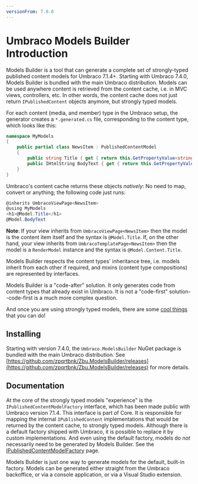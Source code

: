 ```yaml
---
versionFrom: 7.0.0
---
```


# Umbraco Models Builder Introduction

Models Builder is a tool that can generate a complete set of strongly-typed published content models for Umbraco 7.1.4+. Starting with Umbraco 7.4.0, Models Builder is bundled with the main Umbraco distribution. Models can be used anywhere content is retrieved from the content cache, i.e. in MVC views, controllers, etc. In other words, the content cache does not just return `IPublishedContent` objects anymore, but strongly typed models.

For each content (media, and member) type in the Umbraco setup, the generator creates a `*.generated.cs` file, corresponding to the content type, which looks like this:

```csharp
namespace MyModels
{
    public partial class NewsItem : PublishedContentModel
    {
        public string Title { get { return this.GetPropertyValue<string>("title"); } }
        public IHtmlString BodyText { get { return this.GetPropertyValue<IHtmlString>("bodyText"); } }
    }
}
```

Umbraco's content cache returns these objects _natively_: No need to map, convert or anything; the following code just runs:

```csharp
@inherits UmbracoViewPage<NewsItem>
@using MyModels
<h1>@Model.Title</h1>
@Model.BodyText
```

**Note**: If your view inherits from `UmbracoViewPage<NewsItem>` then the model is the content item itself and the syntax is `@Model.Title`. If, on the other hand, your view inherits from `UmbracoTemplatePage<NewsItem>` then the model is a `RenderModel` instance and the syntax is `@Model.Content.Title`.

Models Builder respects the content types' inheritance tree, i.e. models inherit from each other if required, and mixins (content type compositions) are represented by interfaces.

Models Builder is a "code-after" solution. It only generates code from content types that already exist in Umbraco. It is not a "code-first" solution--code-first is a much more complex question.

And once you are using strongly typed models, there are some [cool things](CoolThingsWithModels.md) that you can do!

## Installing

Starting with version 7.4.0, the `Umbraco.ModelsBuilder` NuGet package is bundled with the main Umbraco distribution. 
See [https://github.com/zpqrtbnk/Zbu.ModelsBuilder/releases](https://github.com/zpqrtbnk/Zbu.ModelsBuilder/releases) for more details.

## Documentation

At the core of the strongly typed models "experience" is the `IPublishedContentModelFactory` interface, which has been made public with Umbraco version 7.1.4. This interface is part of Core. It is responsible for mapping the internal `IPublishedContent` implementations that would be returned by the content cache, to strongly typed models. Although there is a default factory shipped with Umbraco, it is possible to replace it by custom implementations. And even using the default factory, models do _not_ necessarily need to be generated by Models Builder. See the [IPublishedContentModelFactory](IPublishedContentModelFactory.md) page.

Models Builder is just one way to generate models for the default, built-in factory. Models can be generated either straight from the Umbraco backoffice, or via a console application, or via a Visual Studio extension.
